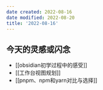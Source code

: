 ```yaml
---
date created: 2022-08-16
date modified: 2022-08-20
title: '2022-08-16'
---
```


## 今天的灵感或闪念

- [[obsidian初学过程中的感受]]
- [[工作台视图规划]]
- [[pnpm、npm和yarn对比与选择]]
